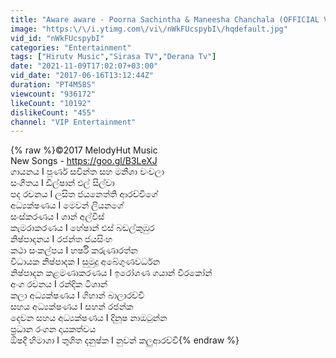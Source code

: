 ```yaml
---
title: "Aware aware - Poorna Sachintha & Maneesha Chanchala (OFFICIAL VIDEO)"
image: "https:\/\/i.ytimg.com\/vi\/nWkFUcspybI\/hqdefault.jpg"
vid_id: "nWkFUcspybI"
categories: "Entertainment"
tags: ["Hirutv Music","Sirasa TV","Derana Tv"]
date: "2021-11-09T17:02:07+03:00"
vid_date: "2017-06-16T13:12:44Z"
duration: "PT4M58S"
viewcount: "936172"
likeCount: "10192"
dislikeCount: "455"
channel: "VIP Entertainment"
---
```

{% raw %}©2017 MelodyHut Music<br />New Songs - <a rel="nofollow" target="blank" href="https://goo.gl/B3LeXJ">https://goo.gl/B3LeXJ</a><br />ගායනය I පූර්ණ සචින්ත සහ මනීශා චංචලා<br />සංගීතය I ඩිල්ෂාන් එල් සිල්වා<br />පද රචනය I ලසිත ජයනෙත්ති ආරච්චිගේ<br />අධ්‍යක්ෂණය I මෙවන් ලියනගේ<br />සංස්කරණය I ශාන් අල්විස්<br />කැමරාකරණය I හේෂාන් එස් බඩල්කුඹුර<br />නිෂ්පාදනය I රජන්ත ජයසිංහ<br />කථා සංකල්පය I හර්ෂි කරුණාරත්න<br />විධායක නිෂ්පාදක I සුමුදු අබේගුණවර්ධන<br />නිෂ්පාදන කළමණාකරණය I ඉරෝශණ ගයාන් වීරකෝන්<br />අංග රචනය I රන්දික ටිශාන්<br />කලා අධ්‍යක්ෂණය I ගිහාන් බාලාරච්චි<br />සහය අධ්‍යක්ෂණය I සහන් රජන්ක <br />දෙවන සහය අධ්‍යක්ෂණය I දිනූෂ නාඔටුන්න<br />ප්‍රධාන රංගන දායකත්වය <br />ඕෂදී හිමාශා I තුශිත දනුෂ්ක I නුවන් කලුආරච්චි{% endraw %}
